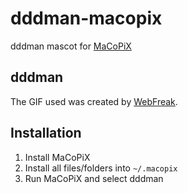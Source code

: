 # dddman-macopix

dddman mascot for [MaCoPiX](https://github.com/chimari/MaCoPiX)

## dddman

The GIF used was created by [WebFreak](https://github.com/WebFreak001).

## Installation

1. Install MaCoPiX
2. Install all files/folders into `~/.macopix`
3. Run MaCoPiX and select dddman
